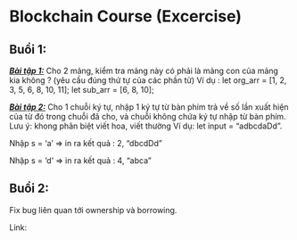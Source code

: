 # Blockchain Course (Excercise)

## Buổi 1: 

<ins>**_Bài tập 1:_**</ins> Cho 2 mảng, kiểm tra mảng này có phải là mảng con của mảng kia không ? (yêu cầu đúng thứ tự của các phần tử)
Ví dụ : let org_arr = [1, 2, 3, 5, 6, 8, 10, 11];
            let sub_arr = [6, 8, 10];

<ins>**_Bài tập 2:_**</ins> Cho 1 chuỗi ký tự, nhập 1 ký tự từ bàn phím trả về số lần xuất hiện của từ đó trong chuỗi đã cho, và chuỗi không chứa ký tự nhập từ bàn phím. Lưu ý: khong phân biệt viết hoa, viết thường
Ví dụ: let input = “adbcdaDd”. 

Nhập s = ‘a’ => in ra kết quả : 2, “dbcdDd”

Nhập s = ‘d’ => in ra kết quả : 4, “abca”

## Buổi 2:

Fix bug liên quan tới ownership và borrowing.

Link: 
